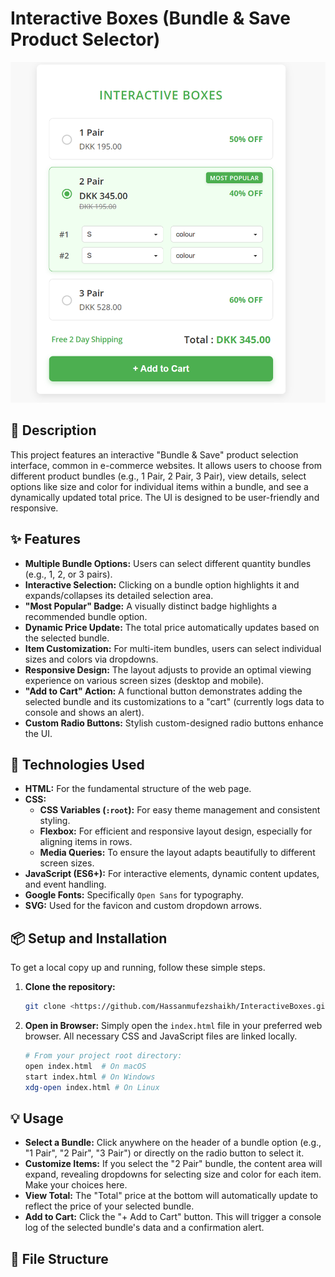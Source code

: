 # Interactive Boxes (Bundle & Save Product Selector)

![Project Screenshot - Interactive Boxes UI](image.png)

## 📝 Description

This project features an interactive "Bundle & Save" product selection interface, common in e-commerce websites. It allows users to choose from different product bundles (e.g., 1 Pair, 2 Pair, 3 Pair), view details, select options like size and color for individual items within a bundle, and see a dynamically updated total price. The UI is designed to be user-friendly and responsive.

## ✨ Features

* **Multiple Bundle Options:** Users can select different quantity bundles (e.g., 1, 2, or 3 pairs).
* **Interactive Selection:** Clicking on a bundle option highlights it and expands/collapses its detailed selection area.
* **"Most Popular" Badge:** A visually distinct badge highlights a recommended bundle option.
* **Dynamic Price Update:** The total price automatically updates based on the selected bundle.
* **Item Customization:** For multi-item bundles, users can select individual sizes and colors via dropdowns.
* **Responsive Design:** The layout adjusts to provide an optimal viewing experience on various screen sizes (desktop and mobile).
* **"Add to Cart" Action:** A functional button demonstrates adding the selected bundle and its customizations to a "cart" (currently logs data to console and shows an alert).
* **Custom Radio Buttons:** Stylish custom-designed radio buttons enhance the UI.

## 🚀 Technologies Used

* **HTML:** For the fundamental structure of the web page.
* **CSS:**
    * **CSS Variables (`:root`):** For easy theme management and consistent styling.
    * **Flexbox:** For efficient and responsive layout design, especially for aligning items in rows.
    * **Media Queries:** To ensure the layout adapts beautifully to different screen sizes.
* **JavaScript (ES6+):** For interactive elements, dynamic content updates, and event handling.
* **Google Fonts:** Specifically `Open Sans` for typography.
* **SVG:** Used for the favicon and custom dropdown arrows.

## 📦 Setup and Installation

To get a local copy up and running, follow these simple steps.

1.  **Clone the repository:**
    ```bash
    git clone <https://github.com/Hassanmufezshaikh/InteractiveBoxes.git>
    ```
2.  **Open in Browser:**
    Simply open the `index.html` file in your preferred web browser. All necessary CSS and JavaScript files are linked locally.

    ```bash
    # From your project root directory:
    open index.html  # On macOS
    start index.html # On Windows
    xdg-open index.html # On Linux
    ```

## 💡 Usage

* **Select a Bundle:** Click anywhere on the header of a bundle option (e.g., "1 Pair", "2 Pair", "3 Pair") or directly on the radio button to select it.
* **Customize Items:** If you select the "2 Pair" bundle, the content area will expand, revealing dropdowns for selecting size and color for each item. Make your choices here.
* **View Total:** The "Total" price at the bottom will automatically update to reflect the price of your selected bundle.
* **Add to Cart:** Click the "+ Add to Cart" button. This will trigger a console log of the selected bundle's data and a confirmation alert.

## 📂 File Structure